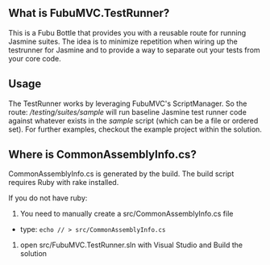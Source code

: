 What is FubuMVC.TestRunner?
--
This is a Fubu Bottle that provides you with a reusable route for running Jasmine suites. The idea is to minimize repetition when wiring up the testrunner for Jasmine and to provide a way to separate out your tests from your core code. 

Usage
--
The TestRunner works by leveraging FubuMVC's ScriptManager. So the route: _/testing/suites/sample_ will run baseline Jasmine test runner code against whatever exists in the _sample_ script (which can be a file or ordered set).
For further examples, checkout the example project within the solution.

Where is CommonAssemblyInfo.cs?
--
CommonAssemblyInfo.cs is generated by the build. The build script requires Ruby with rake installed.

If you do not have ruby:

1. You need to manually create a src/CommonAssemblyInfo.cs file 

  * type: `echo // > src/CommonAssemblyInfo.cs`
  
1. open src/FubuMVC.TestRunner.sln with Visual Studio and Build the solution